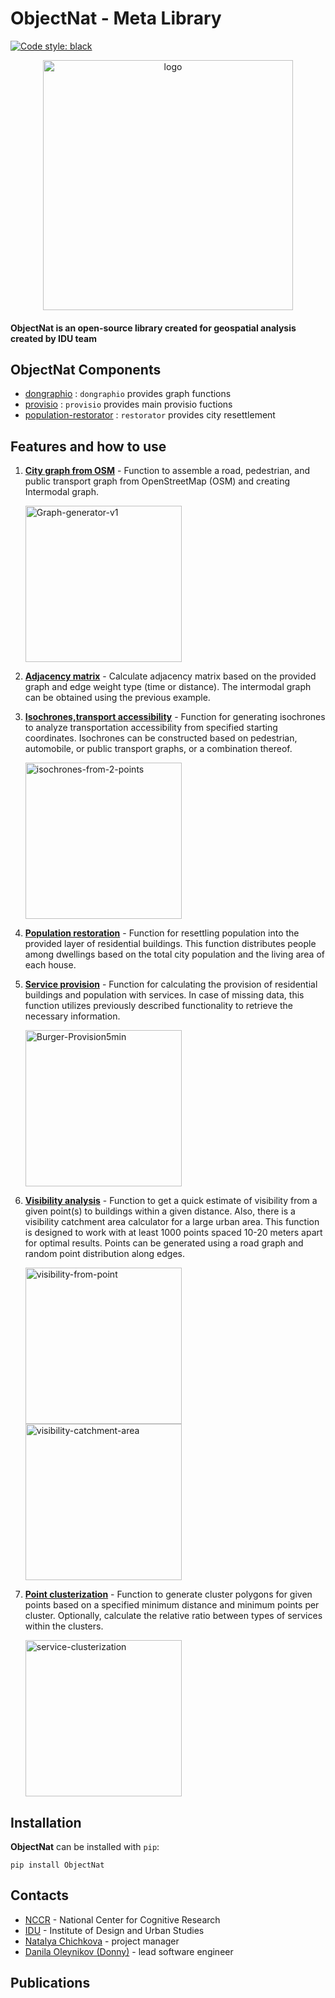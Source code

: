# ObjectNat - Meta Library

[![Code style: black](https://img.shields.io/badge/code%20style-black-000000.svg)](https://github.com/psf/black)

<p align="center">
<img src="https://i.ibb.co/FWtHNQv/logo.png" alt="logo" width="400">
</p>

#### **ObjectNat** is an open-source library created for geospatial analysis created by **IDU team**

## ObjectNat Components

- [dongraphio](https://github.com/DDonnyy/dongraphio) : `dongraphio` provides graph functions
- [provisio](https://github.com/DDonnyy/provisio) : `provisio` provides main provisio fuctions
- [population-restorator](https://github.com/kanootoko/population-restorator) : `restorator` provides city resettlement

## Features and how to use

1. **[City graph from OSM](./examples/graph_generator.ipynb)** - Function to assemble a road, pedestrian, and public
   transport graph from OpenStreetMap (OSM) and creating Intermodal graph.

   <img src="https://i.ibb.co/VpsPgL1/Graph-generator-v1.webp" alt="Graph-generator-v1" height="250">

2. **[Adjacency matrix](./examples/calculate_adjacency_matrix.ipynb)** - Calculate adjacency matrix based on the provided
   graph and edge weight type (time or distance). The intermodal graph can be obtained using the previous example.
3. **[Isochrones,transport accessibility](./examples/isochrone_generator.ipynb)** - Function for generating isochrones to
   analyze transportation accessibility from specified starting coordinates. Isochrones can be constructed based on
   pedestrian, automobile, or public transport graphs, or a combination thereof.

   <img src="https://i.ibb.co/QM0tmZ2/isochrones-from-2-points.webp" alt="isochrones-from-2-points" height="250">

4. **[Population restoration](./examples/restore_population.ipynb)** - Function for resettling population into the provided
   layer of residential buildings. This function distributes people among dwellings based on the total city population
   and the living area of each house.
5. **[Service provision](./examples/calculate_provision.ipynb)** - Function for calculating the provision of residential
   buildings and population with services. In case of missing data, this function utilizes previously described
   functionality to retrieve the necessary information.

   <img src="https://i.ibb.co/CW7Xj5F/Burger-Provision5min.webp" alt="Burger-Provision5min" height="250">
   
6. **[Visibility analysis](./examples/visibility_analysis.ipynb)** - Function to get a quick estimate of visibility from a
   given point(s) to buildings within a given distance. Also, there is a visibility catchment area calculator for a
   large
   urban area. This function is designed to work with at least 1000 points spaced 10-20 meters apart for optimal
   results. Points can be generated using a road graph and random point distribution along edges.

   <img src="https://i.ibb.co/LxcGTfN/visibility-from-point.webp" alt="visibility-from-point" height="250"> 

   <img src="https://i.ibb.co/zNRzXc5/visibility-catchment-area.webp" alt="visibility-catchment-area" height="250">

7. **[Point clusterization](./examples/point_clusterization.ipynb)** - Function to generate cluster polygons for given
   points based on a specified minimum distance and minimum points per cluster. Optionally, calculate the relative ratio
   between types of services within the clusters.

   <img src="https://i.ibb.co/fF3c4YC/service-clusterization.webp" alt="service-clusterization" height="250">

## Installation

**ObjectNat** can be installed with ``pip``:

```
pip install ObjectNat
```

## Contacts

- [NCCR](https://actcognitive.org/) - National
  Center for Cognitive Research
- [IDU](https://idu.itmo.ru/) - Institute of
  Design and Urban Studies
- [Natalya Chichkova](https://t.me/nancy_nat) - project manager
- [Danila Oleynikov (Donny)](https://t.me/ddonny_dd) - lead software engineer

## Publications
